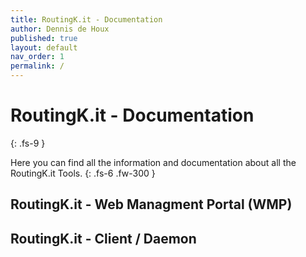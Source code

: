 ```yaml
---
title: RoutingK.it - Documentation
author: Dennis de Houx
published: true
layout: default
nav_order: 1
permalink: /
---
```


# RoutingK.it - Documentation
{: .fs-9 }

Here you can find all the information and documentation about all the RoutingK.it Tools.
{: .fs-6 .fw-300 }

## RoutingK.it - Web Managment Portal (WMP)

## RoutingK.it - Client / Daemon

